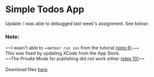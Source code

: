 # Simple Todos App
Update: I was able to debugged last week's assignment. See below:
<h3>Note:</h3> 
~~I wasn't able to ~<code>meteor run ios</code> from the tutorial <a href="https://www.meteor.com/tutorials/react/running-on-mobile">(step 6)</a>.~~<br>
This was fixed by updating XCode from the App Store.<br>
~~The Private Mode for publishing did not work either <a href="https://www.meteor.com/tutorials/react/publish-and-subscribe">(step 10)</a>~~
<br><br>
Download files <a href="https://github.com/margaritayong/code-literacy/raw/master/week_08/simple-todos/simple-todos.zip">here</a>.
